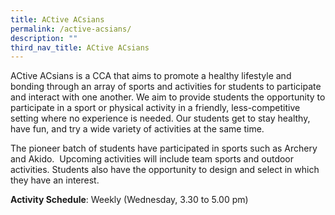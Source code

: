 ```yaml
---
title: ACtive ACsians
permalink: /active-acsians/
description: ""
third_nav_title: ACtive ACsians
---
```

ACtive ACsians is a CCA that aims to promote a healthy lifestyle and bonding through an array of sports and activities for students to participate and interact with one another. We aim to provide students the opportunity to participate in a sport or physical activity in a friendly, less-competitive setting where no experience is needed. Our students get to stay healthy, have fun, and try a wide variety of activities at the same time.

The pioneer batch of students have participated in sports such as Archery and Akido.  Upcoming activities will include team sports and outdoor activities. Students also have the opportunity to design and select in which they have an interest.

**Activity Schedule**: Weekly (Wednesday, 3.30 to 5.00 pm)